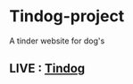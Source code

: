 # Tindog-project
A tinder website for dog's 

## LIVE : [Tindog](https://durveshkumarpal.github.io/Tindog-project/)
